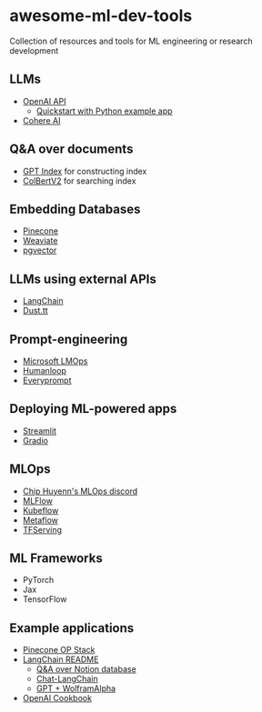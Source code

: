 # awesome-ml-dev-tools
Collection of resources and tools for ML engineering or research development

## LLMs
- [OpenAI API](https://openai.com/api/)
  - [Quickstart with Python example app](https://platform.openai.com/docs/quickstart/build-your-application) 
- [Cohere AI](https://cohere.ai/generate)  

## Q&A over documents
- [GPT Index](https://gpt-index.readthedocs.io/en/latest/index.html) for constructing index
- [ColBertV2](https://github.com/stanford-futuredata/ColBERT) for searching index

## Embedding Databases
- [Pinecone](https://www.pinecone.io/)
- [Weaviate](https://weaviate.io/)
- [pgvector](https://github.com/pgvector/pgvector)

## LLMs using external APIs
- [LangChain](https://github.com/hwchase17/langchain)
- [Dust.tt](https://dust.tt/)

## Prompt-engineering
- [Microsoft LMOps](https://www.infoq.com/news/2023/02/microsoft-lmops-tools/)
- [Humanloop](https://humanloop.com/)
- [Everyprompt](https://www.everyprompt.com/)

## Deploying ML-powered apps
- [Streamlit](https://streamlit.io/)
- [Gradio](https://gradio.app/)

## MLOps
- [Chip Huyenn's MLOps discord](https://discord.com/invite/Mw77HPrgjF)
- [MLFlow](https://mlflow.org/)
- [Kubeflow](https://www.kubeflow.org/)
- [Metaflow](https://metaflow.org/)
- [TFServing](https://www.tensorflow.org/tfx/guide/serving)

## ML Frameworks
- PyTorch
- Jax
- TensorFlow

## Example applications
- [Pinecone OP Stack](https://gkogan.notion.site/gkogan/The-OP-Stack-aafcab0005e3445a8ad8491aac80446c)
- [LangChain README](https://github.com/hwchase17/langchain)
  - [Q&A over Notion database](https://github.com/hwchase17/notion-qa)
  - [Chat-LangChain](https://github.com/hwchase17/chat-langchain)
  - [GPT + WolframAlpha](https://huggingface.co/spaces/JavaFXpert/Chat-GPT-LangChain)
- [OpenAI Cookbook](https://github.com/openai/openai-cookbook)
